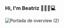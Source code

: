 ### Hi, I'm Beatriz 👋👩🍀💻
![Portada de overview (2)](https://github.com/BeatrizCano/BeatrizCano/assets/130498392/80cc876b-1dbc-4c08-8560-e0e3f361f19d)

<!--
**BeatrizCano/BeatrizCano** is a ✨ _special_ ✨ repository because its `README.md` (this file) appears on your GitHub profile.

Here are some ideas to get you started:

- 🔭 I’m currently working on ...
- 🌱 I’m currently learning ...
- 👯 I’m looking to collaborate on ...
- 🤔 I’m looking for help with ...
- 💬 Ask me about ...
- 📫 How to reach me: ...
- 😄 Pronouns: ...
- ⚡ Fun fact: ...
-->
